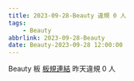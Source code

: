 ```yaml
---
title: 2023-09-28-Beauty 違規 0 人
tags:
    - Beauty
abbrlink: 2023-09-28-Beauty
date: Beauty-2023-09-28 12:00:00
---
```

Beauty 板 [板規連結](https://www.ptt.cc/bbs/Beauty/M.1630069980.A.84B.html)
昨天違規 0 人
